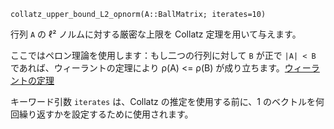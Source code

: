 ```
collatz_upper_bound_L2_opnorm(A::BallMatrix; iterates=10)
```

行列 `A` の ℓ² ノルムに対する厳密な上限を Collatz 定理を用いて与えます。

ここではペロン理論を使用します：もし二つの行列に対して `B` が正で `|A| < B` であれば、ウィーラントの定理により ρ(A) <= ρ(B) が成り立ちます。[ウィーラントの定理](https://mathworld.wolfram.com/WielandtsTheorem.html)

キーワード引数 `iterates` は、Collatz の推定を使用する前に、1 のベクトルを何回繰り返すかを設定するために使用されます。
